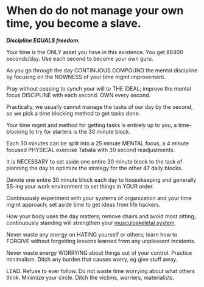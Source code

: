# When do do not manage your own time, you become a slave.

***Discipline EQUALS freedom.***

Your time is the ONLY asset you have in this existence. You get 86400 seconds/day. Use each second to become your own guru.

As you go through the day CONTINUOUS COMPOUND the mental discipline by focusing on the NOWNESS of your time mgmt improvement.

Pray without ceasing to synch your will to THE IDEAL; improve the mental focus DISCIPLINE with each second. OWN every second. 

Practically, we usually cannot manage the tasks of our day by the second, so we pick a time blocking method to get tasks done.

Your time mgmt and method for getting tasks is entirely up to you, a time-blocking to try for starters is the 30 minute block.

Each 30 minutes can be split into a 25 minute MENTAL focus, a 4 minute focused PHYSICAL exercise Tabata with 30 second readjustments.

It is NECESSARY to set aside one entire 30 minute block to the task of planning the day to optimize the strategy for the other 47 daily blocks.

Devote one entire 30 minute block each day to housekeeping and generally 5S-ing your work environment to set things in YOUR order.

Continuously experiment with your systems of organization and your time mgmt approach; set aside time to get ideas from life hackers.

How your body uses the day matters; remove chairs and avoid most sitting; continuously standing will strengthen your [musculoskeletal system](https://en.wikipedia.org/wiki/Human_musculoskeletal_system).

Never waste any energy on HATING yourself or others; learn how to FORGIVE without forgetting lessons learned from any unpleasant incidents.

Never waste energy WORRYING about things out of your control. Practice minimalism. Ditch any burden that causes worry, eg give stuff away.

LEAD. Refuse to ever follow. Do not waste time worrying about what others think. Minimize your circle. Ditch the victims, worriers, materialists.

